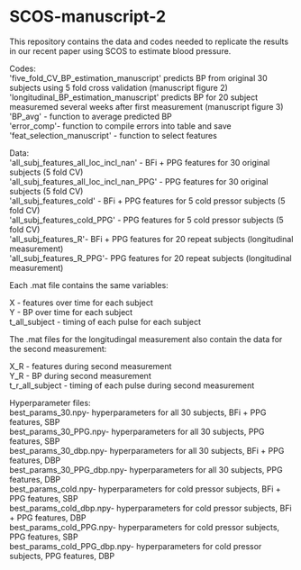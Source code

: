 # SCOS-manuscript-2

This repository contains the data and codes needed to replicate the results in our recent paper using SCOS to estimate blood pressure. <br/>

Codes:<br/>
'five_fold_CV_BP_estimation_manuscript' predicts BP from original 30 subjects using 5 fold cross validation (manuscript figure 2) <br/>
'longitudinal_BP_estimation_manuscript' predicts BP for 20 subject measuremed several weeks after first measurement (manuscript figure 3)<br/>
'BP_avg' - function to average predicted BP<br/>
'error_comp'- function to compile errors into table and save<br/>
'feat_selection_manuscript' - function to select features <br/>

Data:<br/>
'all_subj_features_all_loc_incl_nan' - BFi + PPG features for 30 original subjects (5 fold CV)<br/>
'all_subj_features_all_loc_incl_nan_PPG' - PPG features for 30 original subjects (5 fold CV)<br/>
'all_subj_features_cold' - BFi + PPG features for 5 cold pressor subjects (5 fold CV)<br/>
'all_subj_features_cold_PPG' - PPG features for 5 cold pressor subjects (5 fold CV)<br/>
'all_subj_features_R'- BFi + PPG features for 20 repeat subjects (longitudinal measurement)<br/>
'all_subj_features_R_PPG'- PPG features for 20 repeat subjects (longitudinal measurement)<br/>

Each .mat file contains the same variables:<br/>

X - features over time for each subject<br/>
Y - BP over time for each subject<br/>
t_all_subject - timing of each pulse for each subject<br/>

The .mat files for the longitudingal measurement also contain the data for the second measurement:<br/>

X_R - features during second measurement <br/>
Y_R - BP during second measurement <br/>
t_r_all_subject - timing of each pulse during second measurement<br/>

Hyperparameter files: <br/>
best_params_30.npy- hyperparameters for all 30 subjects, BFi + PPG features, SBP<br/>
best_params_30_PPG.npy- hyperparameters for all 30 subjects, PPG features, SBP<br/>
best_params_30_dbp.npy- hyperparameters for all 30 subjects, BFi + PPG features, DBP<br/>
best_params_30_PPG_dbp.npy- hyperparameters for all 30 subjects, PPG features, DBP<br/>
best_params_cold.npy- hyperparameters for cold pressor subjects, BFi + PPG features, SBP<br/>
best_params_cold_dbp.npy- hyperparameters for cold pressor subjects, BFi + PPG features, DBP<br/>
best_params_cold_PPG.npy- hyperparameters for cold pressor subjects, PPG features, SBP<br/>
best_params_cold_PPG_dbp.npy- hyperparameters for cold pressor subjects, PPG features, DBP<br/>

